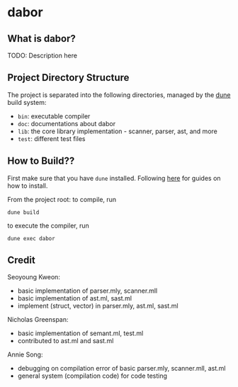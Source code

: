 # dabor

## What is dabor?
TODO: Description here
## Project Directory Structure
The project is separated into the following directories, managed by the [dune](https://dune.build/) build system:

- `bin`: executable compiler
- `doc`: documentations about dabor
- `lib`: the core library implementation - scanner, parser, ast, and more
- `test`: different test files

## How to Build??
First make sure that you have `dune` installed. Following [here](https://dune.readthedocs.io/en/stable/quick-start.html#install-dune) for guides on how to install.

From the project root:
 to compile, run
```
dune build
```

to execute the compiler, run
```
dune exec dabor
```

## Credit
Seoyoung Kweon:
- basic implementation of parser.mly, scanner.mll
- basic implementation of ast.ml, sast.ml
- implement (struct, vector) in parser.mly, ast.ml, sast.ml

Nicholas Greenspan:
- basic implementation of semant.ml, test.ml
- contributed to ast.ml and sast.ml

Annie Song:
- debugging on compilation error of basic parser.mly, scanner.mll, ast.ml
- general system (compilation code) for code testing
